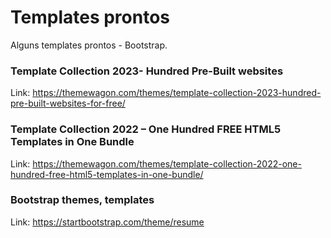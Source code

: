 # Templates prontos 
Alguns templates prontos - Bootstrap.

### Template Collection 2023- Hundred Pre-Built websites
Link: https://themewagon.com/themes/template-collection-2023-hundred-pre-built-websites-for-free/

### Template Collection 2022 – One Hundred FREE HTML5 Templates in One Bundle
Link: https://themewagon.com/themes/template-collection-2022-one-hundred-free-html5-templates-in-one-bundle/

### Bootstrap themes, templates
Link: https://startbootstrap.com/theme/resume
